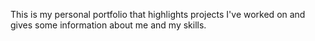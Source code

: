 This is my personal portfolio that highlights projects I've worked on and gives some information about me and my skills.

